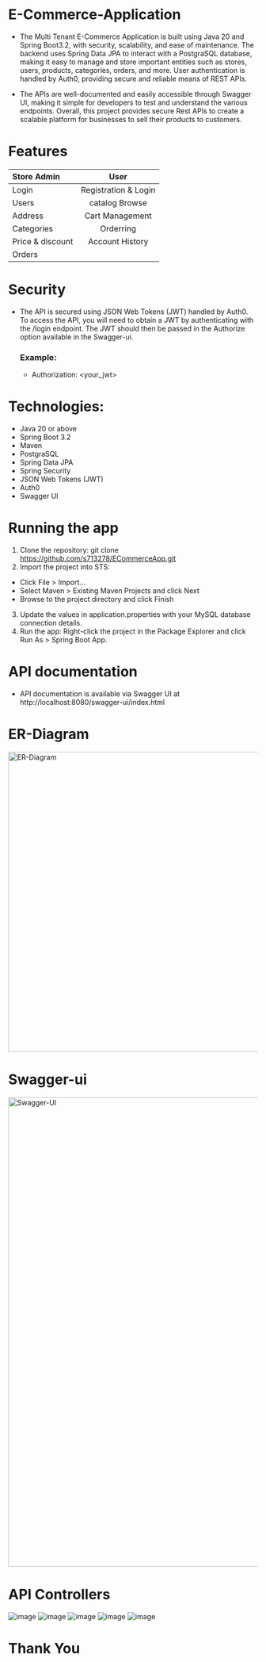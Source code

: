 # E-Commerce-Application

- The Multi Tenant E-Commerce Application is built using Java 20 and Spring Boot3.2, with security, scalability, and ease of maintenance. The backend uses Spring Data JPA to interact with a PostgraSQL database, making it easy to manage and store important entities such as stores, users, products, categories, orders, and more. User authentication is handled by Auth0, providing secure and reliable means of REST APIs.

- The APIs are well-documented and easily accessible through Swagger UI, making it simple for developers to test and understand the various endpoints. Overall, this project provides secure Rest APIs to create a scalable platform for businesses to sell their products to customers.

# Features

| Store Admin |  User  | 
|:-----|:--------:|
| Login   |  Registration & Login |
| Users   |  catalog Browse  |
| Address   | Cart Management |
|Categories| Orderring|
|Price & discount|Account History|
|Orders| |

# Security
- The API is secured using JSON Web Tokens (JWT) handled by Auth0. To access the API, you will need to obtain a JWT by authenticating with the /login endpoint. The JWT should then be passed in the Authorize option available in the Swagger-ui.

  ### Example:
  - Authorization: <your_jwt>

# Technologies:
- Java 20 or above
- Spring Boot 3.2
- Maven
- PostgraSQL
- Spring Data JPA
- Spring Security
- JSON Web Tokens (JWT)
- Auth0
- Swagger UI

# Running the app
1. Clone the repository: git clone https://github.com/s713278/ECommerceApp.git 
2. Import the project into STS:
  - Click File > Import...
  - Select Maven > Existing Maven Projects and click Next
  - Browse to the project directory and click Finish
3. Update the values in application.properties with your MySQL database connection details.
4. Run the app: Right-click the project in the Package Explorer and click Run As > Spring Boot App.

# API documentation
- API documentation is available via Swagger UI at http://localhost:8080/swagger-ui/index.html

# ER-Diagram
<img width="605" alt="ER-Diagram" src="https://user-images.githubusercontent.com/101395494/216134703-e7cefef6-187f-44df-9fd4-52aedc66d24b.png">

# Swagger-ui
<img width="947" alt="Swagger-UI" src="https://user-images.githubusercontent.com/101395494/216388614-f8eed33e-cbbb-4cfa-997e-b76674bbb465.png">

# API Controllers
![image](https://github.com/s713278/ECommerceApp/assets/14287419/8c24bf49-880a-401d-83be-1311c9cf3f7e)
![image](https://github.com/s713278/ECommerceApp/assets/14287419/a9188676-3211-4eb3-8a3d-f13ed18536d7)
![image](https://github.com/s713278/ECommerceApp/assets/14287419/ead9e229-37aa-4ee2-995d-15db39d9264a)
![image](https://github.com/s713278/ECommerceApp/assets/14287419/c01491ba-ef2e-48ed-8ef6-7b019cb0965e)
![image](https://github.com/s713278/ECommerceApp/assets/14287419/5c279941-59dd-492d-b7a1-067edd5a166b)

# Thank You
